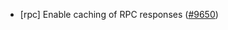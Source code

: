 - [rpc] Enable caching of RPC responses
  ([#9650](https://github.com/tendermint/tendermint/issues/9650))